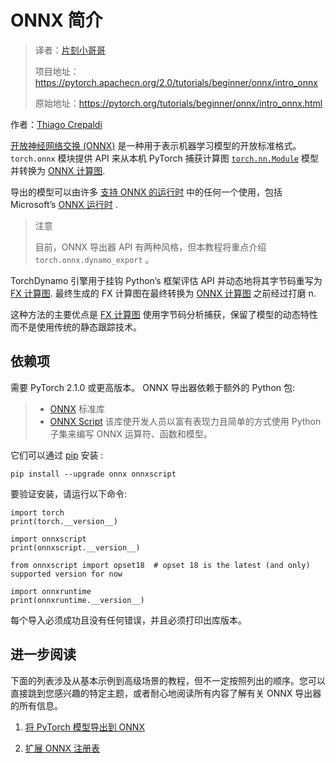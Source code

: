 # ONNX 简介


> 译者：[片刻小哥哥](https://github.com/jiangzhonglian)
>
> 项目地址：<https://pytorch.apachecn.org/2.0/tutorials/beginner/onnx/intro_onnx>
>
> 原始地址：<https://pytorch.org/tutorials/beginner/onnx/intro_onnx.html>


 作者：[Thiago Crepaldi](https://github.com/thiagocrepaldi)


[开放神经网络交换 (ONNX)](https://onnx.ai/) 是一种用于表示机器学习模型的开放标准格式。 `torch.onnx` 模块提供 API 来从本机 PyTorch 捕获计算图 [`torch.nn.Module`](https://pytorch.org/docs/stable/generated/torch.nn.Module.html#torch.nn.Module "(在 PyTorch v2.1中)") 模型并转换为 [ONNX 计算图](https://github.com/onnx/onnx/blob/main/docs/IR.md).


 导出的模型可以由许多 [支持 ONNX 的运行时](https://onnx.ai/supported-tools.html#deployModel) 中的任何一个使用，包括 Microsoft’s [ONNX 运行时](https://www.onnxruntime.ai) .


> 注意
>
> 目前，ONNX 导出器 API 有两种风格，但本教程将重点介绍 `torch.onnx.dynamo_export` 。


 TorchDynamo 引擎用于挂钩 Python’s 框架评估 API 并动态地将其字节码重写为 [FX 计算图](https://pytorch.org/docs/stable/fx.html). 最终生成的 FX 计算图在最终转换为 [ONNX 计算图](https://github.com/onnx/onnx/blob/main/docs/IR.md) 之前经过打磨 n.


 这种方法的主要优点是 [FX 计算图](https://pytorch.org/docs/stable/fx.html) 使用字节码分析捕获，保留了模型的动态特性而不是使用传统的静态跟踪技术。


## 依赖项

 需要 PyTorch 2.1.0 或更高版本。 ONNX 导出器依赖于额外的 Python 包:

>
> * [ONNX](https://onnx.ai) 标准库
> * [ONNX Script](https://onnxscript.ai) 该库使开发人员以富有表现力且简单的方式使用 Python 子集来编写 ONNX 运算符、函数和模型。


 它们可以通过
 [pip](https://pypi.org/project/pip/) 安装 :

```
pip install --upgrade onnx onnxscript

```

 要验证安装，请运行以下命令:
```
import torch
print(torch.__version__)

import onnxscript
print(onnxscript.__version__)

from onnxscript import opset18  # opset 18 is the latest (and only) supported version for now

import onnxruntime
print(onnxruntime.__version__)

```

 每个导入必须成功且没有任何错误，并且必须打印出库版本。


## 进一步阅读

 下面的列表涉及从基本示例到高级场景的教程，但不一定按照列出的顺序。您可以直接跳到您感兴趣的特定主题，或者耐心地阅读所有内容了解有关 ONNX 导出器的所有信息。

 1. [将 PyTorch 模型导出到 ONNX](export_simple_model_to_onnx_tutorial.html)

 2. [扩展 ONNX 注册表](onnx_registry_tutorial.html)
